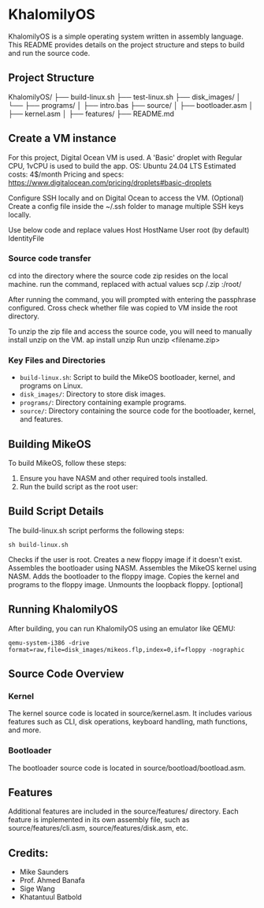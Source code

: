 # KhalomilyOS

KhalomilyOS is a simple operating system written in assembly language. This README provides details on the project structure and steps to build and run the source code.

## Project Structure

KhalomilyOS/
├── build-linux.sh
├── test-linux.sh
├── disk_images/
│   └── <image-to-build>
├── programs/
│   ├── intro.bas
├── source/
│   ├── bootloader.asm
│   ├── kernel.asm
│   ├── features/
├── README.md

## Create a VM instance
For this project, Digital Ocean VM is used.
A 'Basic' droplet with Regular CPU, 1vCPU is used to build the app.
OS: Ubuntu 24.04 LTS
Estimated costs: 4$/month
Pricing and specs: https://www.digitalocean.com/pricing/droplets#basic-droplets

Configure SSH locally and on Digital Ocean to access the VM.
(Optional) Create a config file inside the ~/.ssh folder to manage multiple SSH keys locally.

Use below code and replace values
Host <alias name>
    HostName <ip address>
    User root (by default)
    IdentityFile <private ssh key path>

### Source code transfer
cd into the directory where the source code zip resides on the local machine.
run the command, replaced with actual values scp /<filename>.zip <vm-name>:/root/ 

After running the command, you will prompted with entering the passphrase configured.
Cross check whether file was copied to VM inside the root directory.

To unzip the zip file and access the source code, you will need to manually install unzip on the VM. ap install unzip
Run unzip <filename.zip>


### Key Files and Directories

- `build-linux.sh`: Script to build the MikeOS bootloader, kernel, and programs on Linux.
- `disk_images/`: Directory to store disk images.
- `programs/`: Directory containing example programs.
- `source/`: Directory containing the source code for the bootloader, kernel, and features.

## Building MikeOS

To build MikeOS, follow these steps:

1. Ensure you have NASM and other required tools installed.
2. Run the build script as the root user:


## Build Script Details
The build-linux.sh script performs the following steps:

`sh build-linux.sh`

Checks if the user is root.
Creates a new floppy image if it doesn't exist.
Assembles the bootloader using NASM.
Assembles the MikeOS kernel using NASM.
Adds the bootloader to the floppy image.
Copies the kernel and programs to the floppy image.
Unmounts the loopback floppy. [optional]


## Running KhalomilyOS
After building, you can run KhalomilyOS using an emulator like QEMU:

`qemu-system-i386 -drive format=raw,file=disk_images/mikeos.flp,index=0,if=floppy -nographic`


## Source Code Overview
### Kernel
The kernel source code is located in source/kernel.asm. It includes various features such as CLI, disk operations, keyboard handling, math functions, and more.

### Bootloader
The bootloader source code is located in source/bootload/bootload.asm.

## Features
Additional features are included in the source/features/ directory. Each feature is implemented in its own assembly file, such as source/features/cli.asm, source/features/disk.asm, etc.

## Credits: 

- Mike Saunders
- Prof. Ahmed Banafa
- Sige Wang
- Khatantuul Batbold